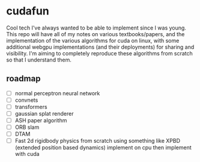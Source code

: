# cudafun
Cool tech I've always wanted to be able to implement since I was young. This repo will have all of my notes on various textbooks/papers, and the implementation of the various algorithms for cuda on linux, with some additional webgpu implementations (and their deployments) for sharing and visibility. I'm aiming to completely reproduce these algorithms from scratch so that I understand them.

## roadmap
- [ ] normal perceptron neural network
- [ ] convnets
- [ ] transformers
- [ ] gaussian splat renderer
- [ ] ASH paper algorithm
- [ ] ORB slam
- [ ] DTAM
- [ ] Fast 2d rigidbody physics from scratch using something like XPBD (extended position based dynamics) implement on cpu then implement with cuda
